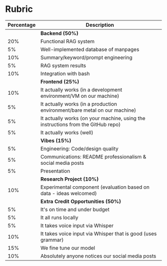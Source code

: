 # Rubric

| Percentage | Description                                                                      |
|------------|----------------------------------------------------------------------------------|
|            | **Backend (50%)**                                                                |
|    20%     | Functional RAG system                                                            |
|     5%     | Well-implemented database of manpages                                            |
|    10%     | Summary/keyword/prompt engineering                                               |
|     5%     | RAG system results                                                               |
|    10%     | Integration with bash                                                            |
|            | **Frontend (25%)**                                                               |
|    10%     | It actually works (in a development environment/VM on our machine)               |
|     5%     | It actually works (in a production environment/bare metal on our machine)        |
|     5%     | It actually works (on your machine, using the instructions from the GitHub repo) |
|     5%     | It actually works (well)                                                         |
|            | **Vibes (15%)**                                                                  |
|     5%     | Engineering: Code/design quality                                                 |
|     5%     | Communications: README professionalism & social media posts                      |
|     5%     | Presentation                                                                     |
|            | **Research Project (10%)**                                                       |
|    10%     | Experimental component (evaluation based on data - ideas welcomed)               |
|            | **Extra Credit Opportunities (50%)**                                             |
|     5%     | It's on time and under budget                                                    |
|     5%     | It all runs locally                                                              |
|     5%     | It takes voice input via Whisper                                                 |
|    10%     | It takes voice input via Whisper that is good (uses grammar)                     |
|    15%     | We fine tune our model                                                           |
|    10%     | Absolutely anyone notices our social media posts                                 |
